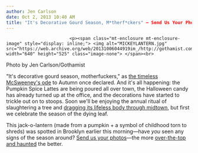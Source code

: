 ```yaml
---
author: Jen Carlson
date: Oct 2, 2013 10:40 AM
title: "It's Decorative Gourd Season, M*therf*ckers" — Send Us Your Photos
---
```



                            
                            
                            
                            <p><span class="mt-enclosure mt-enclosure-image" style="display: inline;"> <img alt="MICKEYLANTERN.jpg" src="https://web.archive.org/web/20131006044919im_/http://gothamist.com/attachments/arts_jen/MICKEYLANTERN.jpg" width="640" height="525" class="image-none"> </span><br>
<span class="photo_caption">Photo by Jen Carlson/Gothamist</span></p>

<p>&quot;It&apos;s decorative gourd season, motherfuckers,&quot; as <a href="https://web.archive.org/web/20131006044919/http://www.mcsweeneys.net/articles/its-decorative-gourd-season-motherfuckers">the timeless McSweeney&apos;s ode</a> to Autumn once declared. And it&apos;s all happening: the Pumpkin Spice Lattes are being poured all over town, the Halloween candy has already turned up at the office, and the decorations have started to trickle out on to stoops. Soon we&apos;ll be enjoying the annual ritual of slaughtering a tree and <a href="https://web.archive.org/web/20131006044919/http://gothamist.com/2010/11/12/rockefeller_center_tree_arrives.php#photo-1">dragging its lifeless body through midtown</a>, but first we celebrate the season of the dying leaf.</p>

<p>This jack-o-lantern (made from a pumpkin + a symbol of childhood torn to shreds) was spotted in Brooklyn earlier this morning&#x2014;have <em>you</em> seen any signs of the season around? <a href="https://web.archive.org/web/20131006044919/mailto:photos@gothamist.com">Send us your photos</a>&#x2014;the more <a href="https://web.archive.org/web/20131006044919/http://gothamist.com/2010/10/29/greenpoints_haunted_house.php#photo-1">over-the-top and haunted</a> the better.</p>
                            
                            
                            